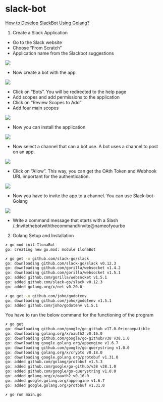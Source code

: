 # slack-bot

[How to Develop SlackBot Using Golang?](https://www.technource.com/blog/how-to-create-a-slackbot-using-golang/#What_Is_Slack_Bot)

1. Create a Slack Application

- Go to the Slack website
- Choose “From Scratch”
- Application name from the Slackbot suggestions

![](image.png)  

- Now create a bot with the app

![](image-1.png)

- Click on “Bots”. You will be redirected to the help page
- Add scopes and add permissions to the application
- Click on “Review Scopes to Add”
- Add four main scopes

![](image-2.png)

- Now you can install the application

![](image-3.png)
- Now select a channel that can a bot use. A bot uses a channel to post on an app.

![](image-4.png)

- Click on “Allow”. This way, you can get the OAth Token and Webhook URL important for the authentication.

![](image-5.png)

- Now you have to invite the app to a channel. You can use Slack-bot-Golang

![](image-6.png)

- Write a command message that starts with a Slash /.;Invitethebotwiththecommand/invite@nameofyourbo


2. Golang Setup and Installation

```sh
✗ go mod init IlonaBot
go: creating new go.mod: module IlonaBot

✗ go get -u github.com/slack-go/slack
go: downloading github.com/slack-go/slack v0.12.3
go: downloading github.com/gorilla/websocket v1.4.2
go: downloading github.com/gorilla/websocket v1.5.1
go: added github.com/gorilla/websocket v1.5.1
go: added github.com/slack-go/slack v0.12.3
go: added golang.org/x/net v0.20.0

✗ go get -u github.com/joho/godotenv 
go: downloading github.com/joho/godotenv v1.5.1
go: added github.com/joho/godotenv v1.5.1


```
You have to run the below command for the functioning of the program

```sh
✗ go get
go: downloading github.com/google/go-github v17.0.0+incompatible
go: downloading golang.org/x/oauth2 v0.16.0
go: downloading github.com/google/go-github/v38 v38.1.0
go: downloading google.golang.org/appengine v1.6.7
go: downloading github.com/google/go-querystring v1.0.0
go: downloading golang.org/x/crypto v0.18.0
go: downloading google.golang.org/protobuf v1.31.0
go: added github.com/golang/protobuf v1.5.3
go: added github.com/google/go-github/v38 v38.1.0
go: added github.com/google/go-querystring v1.0.0
go: added golang.org/x/oauth2 v0.16.0
go: added google.golang.org/appengine v1.6.7
go: added google.golang.org/protobuf v1.31.0

✗ go run main.go

```

